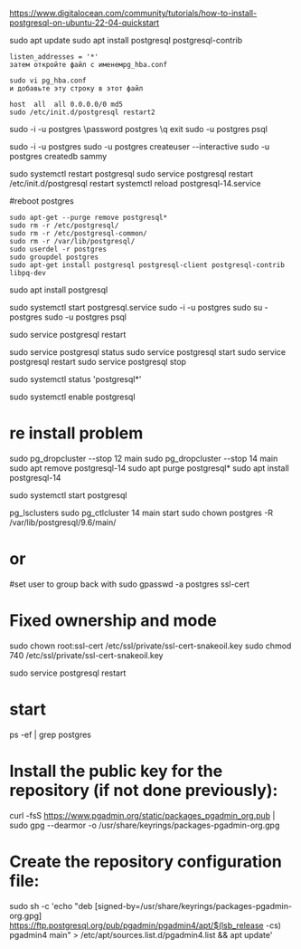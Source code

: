 https://www.digitalocean.com/community/tutorials/how-to-install-postgresql-on-ubuntu-22-04-quickstart

sudo apt update
sudo apt install postgresql postgresql-contrib


```
listen_addresses = '*'
затем откройте файл с именемpg_hba.conf

sudo vi pg_hba.conf
и добавьте эту строку в этот файл

host  all  all 0.0.0.0/0 md5
sudo /etc/init.d/postgresql restart2

```

sudo -i -u postgres
\password postgres
\q
exit
sudo -u postgres psql

sudo -i -u postgres
sudo -u postgres createuser --interactive
sudo -u postgres createdb sammy

sudo systemctl restart postgresql
sudo service postgresql restart
/etc/init.d/postgresql restart
systemctl reload postgresql-14.service


#reboot postgres
```
sudo apt-get --purge remove postgresql*
sudo rm -r /etc/postgresql/
sudo rm -r /etc/postgresql-common/
sudo rm -r /var/lib/postgresql/
sudo userdel -r postgres
sudo groupdel postgres
sudo apt-get install postgresql postgresql-client postgresql-contrib libpq-dev

```


sudo apt install postgresql

sudo systemctl start postgresql.service
sudo -i -u postgres
sudo su - postgres
sudo -u postgres psql


sudo service postgresql restart

sudo service postgresql status
sudo service postgresql start
sudo service postgresql restart
sudo service postgresql stop

sudo systemctl status 'postgresql*'

sudo systemctl enable postgresql

# re install problem
sudo pg_dropcluster --stop 12 main
sudo pg_dropcluster --stop 14 main
sudo apt remove postgresql-14
sudo apt purge postgresql*
sudo apt install postgresql-14

sudo systemctl start postgresql

pg_lsclusters
sudo pg_ctlcluster 14 main start
sudo chown postgres -R /var/lib/postgresql/9.6/main/

# or
#set user to group back with
sudo gpasswd -a postgres ssl-cert

# Fixed ownership and mode
sudo chown root:ssl-cert  /etc/ssl/private/ssl-cert-snakeoil.key
sudo chmod 740 /etc/ssl/private/ssl-cert-snakeoil.key

sudo service postgresql restart

# start
ps -ef | grep postgres

# Install the public key for the repository (if not done previously):
curl -fsS https://www.pgadmin.org/static/packages_pgadmin_org.pub | sudo gpg --dearmor -o /usr/share/keyrings/packages-pgadmin-org.gpg

# Create the repository configuration file:
sudo sh -c 'echo "deb [signed-by=/usr/share/keyrings/packages-pgadmin-org.gpg] https://ftp.postgresql.org/pub/pgadmin/pgadmin4/apt/$(lsb_release -cs) pgadmin4 main" > /etc/apt/sources.list.d/pgadmin4.list && apt update'